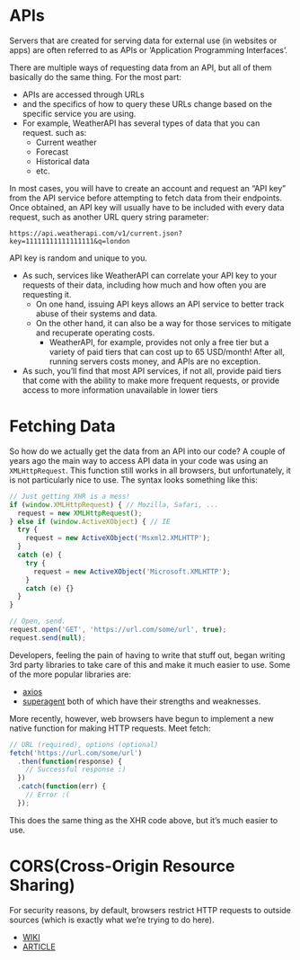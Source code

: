 # APIs

Servers that are created for serving data for external use (in websites or apps) are often referred to as APIs or ‘Application Programming Interfaces’.

There are multiple ways of requesting data from an API, but all of them basically do the same thing. For the most part:
- APIs are accessed through URLs
- and the specifics of how to query these URLs change based on the specific service you are using.
- For example, WeatherAPI has several types of data that you can request. such as:
    - Current weather
    - Forecast
    - Historical data
    - etc.

In most cases, you will have to create an account and request an “API key” from the API service before attempting to fetch data from their endpoints. Once obtained, an API key will usually have to be included with every data request, such as another URL query string parameter:
```
https://api.weatherapi.com/v1/current.json?key=11111111111111111&q=london
```
API key is random and unique to you.
- As such, services like WeatherAPI can correlate your API key to your requests of their data, including how much and how often you are requesting it.
    - On one hand, issuing API keys allows an API service to better track abuse of their systems and data. 
    - On the other hand, it can also be a way for those services to mitigate and recuperate operating costs. 
        - WeatherAPI, for example, provides not only a free tier but a variety of paid tiers that can cost up to 65 USD/month! After all, running servers costs money, and APIs are no exception.
- As such, you’ll find that most API services, if not all, provide paid tiers that come with the ability to make more frequent requests, or provide access to more information unavailable in lower tiers

# Fetching Data

So how do we actually get the data from an API into our code?
A couple of years ago the main way to access API data in your code was using an `XMLHttpRequest`. This function still works in all browsers, but unfortunately, it is not particularly nice to use. The syntax looks something like this:
```js
// Just getting XHR is a mess!
if (window.XMLHttpRequest) { // Mozilla, Safari, ...
  request = new XMLHttpRequest();
} else if (window.ActiveXObject) { // IE
  try {
    request = new ActiveXObject('Msxml2.XMLHTTP');
  }
  catch (e) {
    try {
      request = new ActiveXObject('Microsoft.XMLHTTP');
    }
    catch (e) {}
  }
}

// Open, send.
request.open('GET', 'https://url.com/some/url', true);
request.send(null);
```
Developers, feeling the pain of having to write that stuff out, began writing 3rd party libraries to take care of this and make it much easier to use. Some of the more popular libraries are:
- [axios](https://github.com/axios/axios)
- [superagent](https://github.com/ladjs/superagent)
both of which have their strengths and weaknesses.

More recently, however, web browsers have begun to implement a new native function for making HTTP requests. Meet fetch:
```js
// URL (required), options (optional)
fetch('https://url.com/some/url')
  .then(function(response) {
    // Successful response :)
  })
  .catch(function(err) {
    // Error :(
  });
```
This does the same thing as the XHR code above, but it’s much easier to use.

# CORS(Cross-Origin Resource Sharing)

For security reasons, by default, browsers restrict HTTP requests to outside sources (which is exactly what we’re trying to do here).

- [WIKI](https://en.wikipedia.org/wiki/Cross-origin_resource_sharing)
- [ARTICLE](https://javascript.info/fetch-crossorigin)